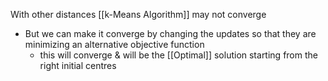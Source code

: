 With other distances [[k-Means Algorithm]] may not converge
- But we can make it converge by changing the updates so that they are minimizing an alternative objective function
	- this will converge & will be the [[Optimal]] solution starting from the right initial centres
#